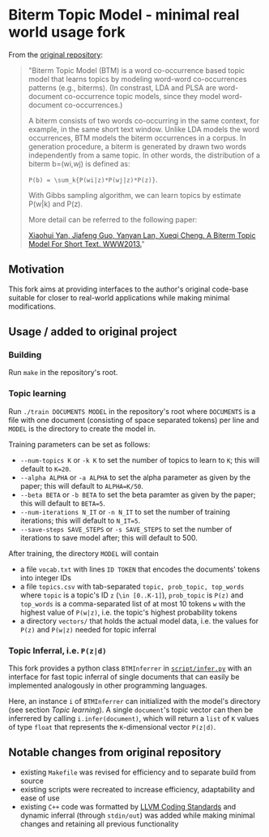 # Biterm Topic Model - minimal real world usage fork

From the [original repository](https://github.com/xiaohuiyan/BTM):

> "Biterm Topic Model (BTM) is a word co-occurrence based topic model that learns topics by modeling word-word co-occurrences patterns (e.g., biterms).
(In constrast, LDA and PLSA are word-document co-occurrence topic models, since they model word-document co-occurrences.)
>
> A biterm consists of two words co-occurring in the same context, for example, in the same short text window. Unlike LDA models the word occurrences, BTM models the biterm occurrences in a corpus. In generation procedure, a biterm is generated by drawn two words independently from a same topic. In other words, the distribution of a biterm b=(wi,wj) is defined as:
>
> `P(b) = \sum_k{P(wi|z)*P(wj|z)*P(z)}`.
>
> With Gibbs sampling algorithm, we can learn topics by estimate P(w|k) and P(z).
> 
> More detail can be referred to the following paper:
>
> [Xiaohui Yan, Jiafeng Guo, Yanyan Lan, Xueqi Cheng. A Biterm Topic Model For Short Text. WWW2013.](https://github.com/xiaohuiyan/xiaohuiyan.github.io/blob/master/paper/BTM-WWW13.pdf)"

## Motivation

This fork aims at providing interfaces to the author's original code-base suitable for closer to real-world applications while making minimal modifications.

## Usage / added to original project

### Building

Run `make` in the repository's root.

### Topic learning

Run `./train DOCUMENTS MODEL` in the repository's root where `DOCUMENTS` is a file with one document (consisting of space separated tokens) per line and `MODEL` is the directory to create the model in.

Training parameters can be set as follows:

- `--num-topics K` or `-k K` to set the number of topics to learn to `K`; this will default to `K=20`.
- `--alpha ALPHA` or `-a ALPHA` to set the alpha parameter as given by the paper; this will default to `ALPHA=K/50`.
- `--beta BETA` or `-b BETA` to set the beta paramter as given by the paper; this will default to `BETA=5`.
- `--num-iterations N_IT` or `-n N_IT` to set the number of training iterations; this will default to `N_IT=5`.
- `--save-steps SAVE_STEPS` or `-s SAVE_STEPS` to set the number of iterations to save model after; this will default to 500.

After training, the directory `MODEL` will contain

- a file `vocab.txt` with lines `ID TOKEN` that encodes the documents' tokens into integer IDs
- a file `topics.csv` with tab-separated `topic, prob_topic, top_words` where `topic` is a topic's ID `z` (`\in [0..K-1]`), `prob_topic` is `P(z)` and `top_words` is a comma-separated list of at most 10 tokens `w` with the highest value of `P(w|z)`, i.e. the topic's highest probability tokens
- a directory `vectors/` that holds the actual model data, i.e. the values for `P(z)` and `P(w|z)` needed for topic inferral

### Topic Inferral, i.e. `P(z|d)`

This fork provides a python class `BTMInferrer` in [`script/infer.py`](https://github.com/jannis-baum/biterm-topic-model/blob/master/script/infer.py) with an interface for fast topic inferral of single documents that can easily be implemented analogously in other programming languages.

Here, an instance `i` of `BTMInferrer` can initialized with the model's directory (see section *Topic learning*). A single `document`'s topic vector can then be inferrered by calling `i.infer(document)`, which will return a `list` of `K` values of type `float` that represents the `K`-dimensional vector `P(z|d)`.

## Notable changes from original repository

- existing `Makefile` was revised for efficiency and to separate build from source
- existing scripts were recreated to increase efficiency, adaptability and ease of use
- existing `C++` code was formatted by [LLVM Coding Standards](https://llvm.org/docs/CodingStandards.html) and dynamic inferral (through `stdin/out`) was added while making minimal changes and retaining all previous functionality

